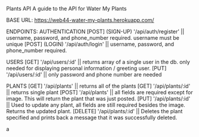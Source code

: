 Plants API
A guide to the API for Water My Plants

BASE URL: https://web44-water-my-plants.herokuapp.com/

ENDPOINTS:
AUTHENTICATION
[POST] (SIGN-UP) '/api/auth/register' || username, password, and phone_number required. username must be unique
[POST] (LOGIN) '/api/auth/login' || username, password, and phone_number required.

USERS
[GET] '/api/users/:id' || returns array of a single user in the db. only needed for displaying personal information / greeting user.
[PUT] '/api/users/:id' || only password and phone number are needed

PLANTS
[GET] '/api/plants' || returns all of the plants
[GET] '/api/plants/:id' || returns single plant
[POST] '/api/plants' || all fields are required except for image. This will return the plant that was just posted.
[PUT] '/api/plants/:id' || Used to update any plant, all fields are still required besides the image. Returns the updated plant.
[DELETE] '/api/plants/:id' || Deletes the plant specified and prints back a message that it was successfully deleted.

a